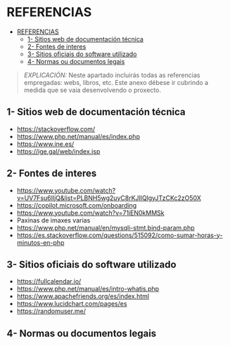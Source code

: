 # REFERENCIAS

- [REFERENCIAS](#referencias)
  - [1- Sitios web de documentación técnica](#1--sitios-web-de-documentación-técnica)
  - [2- Fontes de interes](#2--fontes-de-interes)
  - [3- Sitios oficiais do software utilizado](#3--sitios-oficiais-do-software-utilizado)
  - [4- Normas ou documentos legais](#4--normas-ou-documentos-legais)

> *EXPLICACIÓN:* Neste apartado incluirás todas as referencias empregadas: webs, libros, etc. Este anexo débese ir cubrindo a medida que se vaia desenvolvendo o proxecto.

## 1- Sitios web de documentación técnica

- https://stackoverflow.com/
- https://www.php.net/manual/es/index.php
- https://www.ine.es/
- https://ige.gal/web/index.jsp

## 2- Fontes de interes

- https://www.youtube.com/watch?v=UV7Fsu6IljQ&list=PLBNH5wg2uyC8rKJIlQlgyJTzCKc2zO50X
- https://copilot.microsoft.com/onboarding
- https://www.youtube.com/watch?v=71iEN0kMMSk
- Paxinas de imaxes varias
- https://www.php.net/manual/en/mysqli-stmt.bind-param.php
- https://es.stackoverflow.com/questions/515092/como-sumar-horas-y-minutos-en-php

## 3- Sitios oficiais do software utilizado
- https://fullcalendar.io/
- https://www.php.net/manual/es/intro-whatis.php
- https://www.apachefriends.org/es/index.html
- https://www.lucidchart.com/pages/es
- https://randomuser.me/

## 4- Normas ou documentos legais
